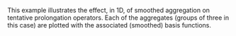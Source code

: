 This example illustrates the effect, in 1D, of smoothed aggregation on
tentative prolongation operators.  Each of the aggregates (groups of three in
this case) are plotted with the associated (smoothed) basis functions.

